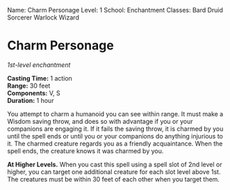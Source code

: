 Name: Charm Personage
Level: 1
School: Enchantment
Classes: Bard
         Druid
         Sorcerer
         Warlock
         Wizard

# Charm Personage 
_1st-level enchantment_ 

**Casting Time:** 1 action    
**Range:** 30 feet    
**Components:** V, S    
**Duration:** 1 hour 

You attempt to charm a humanoid you can see within range. It must make a Wisdom saving throw, and does so with advantage if you or your companions are engaging it. If it fails the saving throw, it is charmed by you until the spell ends or until you or your companions do anything injurious to it. The charmed creature regards you as a friendly acquaintance. When the spell ends, the creature knows it was charmed by you. 

**At Higher Levels.** When you cast this spell using a spell slot of 2nd level or higher, you can target one additional creature for each slot level above 1st. The creatures must be within 30 feet of each other when you target them.